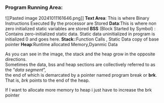 

### Program Running Area:
![[Pasted image 20241011161646.png]]
**Text Area**: This is where Binary Instructions Executed By the processor are Stored
**Data**:This is where non zero initialized  static variables are stored
**BSS** (Block Started by Symbol) : Contains zero-initialized static data. Static data uninitialized in program is initialized 0 and goes here.
**Stack:**:Function Calls , Static Data copy of base pointer
**Heap**:Runtime allocated Memory,Dyanmic Data

As you can see in the image, the stack and the heap grow in the opposite directions.  
Sometimes the data, bss and heap sections are collectively referred to as the “_data segment_”,  
the end of which is demarcated by a pointer named program break or **brk**.  
That is, _brk_ points to the end of the heap.

If I want to allocate more memory to heap i just have to increase the brk pointer